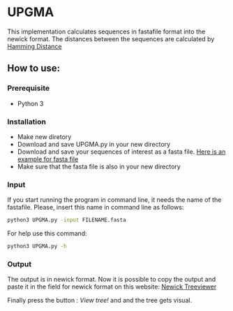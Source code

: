 # **UPGMA**


This implementation calculates sequences in fastafile format into the newick format. The distances between the sequences are calculated by [Hamming Distance](https://en.wikipedia.org/wiki/Hamming_distance)

## How to use:

### Prerequisite
- Python 3

### Installation
- Make new diretory
- Download and save UPGMA.py in your new directory
- Download and save your sequences of interest as a fasta file. [Here is an example for fasta file](http://www.cbs.dtu.dk/services/NetGene2/fasta.php)
- Make sure that the fasta file is also in your new directory

### Input
If you start running the program in command line, it needs the name of the fastafile. Please, insert this name in command line as follows: 

```bash
python3 UPGMA.py -input FILENAME.fasta
```

For help use this command:

```bash
python3 UPGMA.py -h
```

### Output
The output is in newick format. Now it is possible to copy the output and paste it in the field for newick format on this website: [Newick Treeviewer](http://etetoolkit.org/treeview/)

Finally press the button : _View tree!_ and and the tree gets visual.
